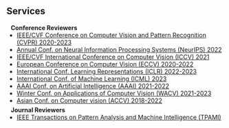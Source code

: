 ## Services

<h4 style="margin:0 10px 0;">Conference Reviewers</h4>

<ul style="margin:0 0 5px;">
  <li><a href="http://cvpr2023.thecvf.com/"><autocolor>IEEE/CVF Conference on Computer Vision and Pattern Recognition (CVPR) 2020-2023</autocolor></a></li>
  <li><a href="https://nips.cc/"><autocolor>Annual Conf. on Neural Information Processing Systems (NeurIPS) 2022</autocolor></a></li>
  <li><a href="http://iccv2021.thecvf.com/"><autocolor>IEEE/CVF International Conference on Computer Vision (ICCV) 2021</autocolor></a></li>
  <li><a href="https://eccv2022.ecva.net/"><autocolor>European Conference on Computer Vision (ECCV) 2020-2022</autocolor></a></li>
  <li><a href="https://iclr.cc/"><autocolor>International Conf. Learning Representations (ICLR) 2022-2023</autocolor></a></li>
  <li><a href="https://icml.cc/"><autocolor>International Conf. of Machine Learning (ICML) 2023</autocolor></a></li>
  <li><a href="https://www.aaai.org/"><autocolor>AAAI Conf. on Artificial Intelligence (AAAI) 2021-2022</autocolor></a></li>
  <li><a href="https://wacv2023.thecvf.com/home"><autocolor>Winter Conf. on Applications of Computer Vision (WACV) 2021-2023</autocolor></a></li>
  <li><a href="https://www.accv2022.org/en/"><autocolor>Asian Conf. on Computer vision (ACCV) 2018-2022</autocolor></a></li>
</ul>

<h4 style="margin:0 10px 0;">Journal Reviewers</h4>

<ul style="margin:0 0 20px;">
  <li><a href="https://www.computer.org/csdl/journal/tp"><autocolor>IEEE Transactions on Pattern Analysis and Machine Intelligence (TPAMI)</autocolor></a></li>
</ul>
